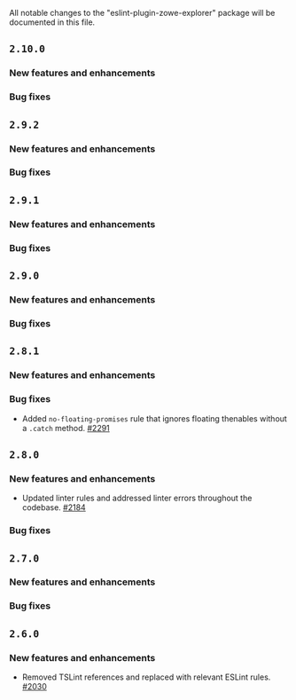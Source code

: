 All notable changes to the "eslint-plugin-zowe-explorer" package will be documented in this file.

## `2.10.0`

### New features and enhancements

### Bug fixes

## `2.9.2`

### New features and enhancements

### Bug fixes

## `2.9.1`

### New features and enhancements

### Bug fixes

## `2.9.0`

### New features and enhancements

### Bug fixes

## `2.8.1`

### New features and enhancements

### Bug fixes

- Added `no-floating-promises` rule that ignores floating thenables without a `.catch` method. [#2291](https://github.com/zowe/vscode-extension-for-zowe/issues/2291)

## `2.8.0`

### New features and enhancements

- Updated linter rules and addressed linter errors throughout the codebase. [#2184](https://github.com/zowe/vscode-extension-for-zowe/issues/2184)

### Bug fixes

## `2.7.0`

### New features and enhancements

### Bug fixes

## `2.6.0`

### New features and enhancements

- Removed TSLint references and replaced with relevant ESLint rules. [#2030](https://github.com/zowe/vscode-extension-for-zowe/issues/2030)
